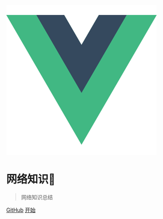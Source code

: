 ![logo](logo.png)

# 网络知识🤔

> 网络知识总结

[GitHub](https://github.com/treecrow/book-perfect)
[开始](README.md)